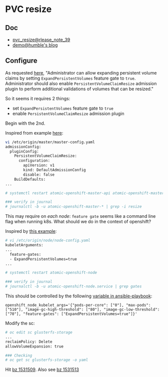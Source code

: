 # PVC resize

## Doc

* [pvc_resize@rlease_note_39](https://docs.openshift.com/container-platform/3.9/release_notes/ocp_3_9_release_notes.html#ocp-39-pv-resize)
* [demo@humble's blog](https://www.humblec.com/glusterfs-dynamic-provisioner-online-resizing-of-glusterfs-pvs-in-kubernetes-v-1-8/)

## Configure

As requested [here](https://kubernetes.io/docs/concepts/storage/persistent-volumes/#expanding-persistent-volumes-claims),
"Administrator can allow expanding persistent volume claims by setting `ExpandPersistentVolumes` feature gate to `true`.
Administrator should also enable `PersistentVolumeClaimResize` admission plugin to perform additional validations of volumes that can be resized."

So it seems it requires 2 things:

* set `ExpandPersistentVolumes` feature gate to `true`
* enable `PersistentVolumeClaimResize` admission plugin

Begin with the 2nd.

Inspired from example [here](https://docs.openshift.com/container-platform/3.9/architecture/additional_concepts/admission_controllers.html#admission-controllers-general-admission-rules):

```sh
vi /etc/origin/master/master-config.yaml
admissionConfig:
  pluginConfig:
    PersistentVolumeClaimResize:
      configuration:
        apiVersion: v1
        kind: DefaultAdmissionConfig
        disable: false
    BuildDefaults:
...

# systemctl restart atomic-openshift-master-api atomic-openshift-master-controllers

### verify in journal
# journalctl -b -u atomic-openshift-master-* | grep -i resize
```

This may require on _each node_:
`feature gate` seems like a command line flag when running k8s. What should we do in the
context of openshift?

Inspired by [this example](https://blog.openshift.com/how-to-use-gpus-in-openshift-3-6-still-alpha/):

```sh
# vi /etc/origin/node/node-config.yaml
kubeletArguments:
...
  feature-gates:
  - ExpandPersistentVolumes=true
...

# systemctl restart atomic-openshift-node

### verify in journal
# journalctl -b -u atomic-openshift-node.service | grep gates
```

This should be controlled by the following [variable in ansible-playbook](https://docs.openshift.com/enterprise/3.2/install_config/install/advanced_install.html):

```
openshift_node_kubelet_args='{"pods-per-core": ["0"], "max-pods": ["510"], "image-gc-high-threshold": ["80"], "image-gc-low-threshold": ["70"], "feature-gates": ["ExpandPersistentVolumes=true"]}'
```


Modify the sc:

```sh
# oc edit sc glusterfs-storage
...
reclaimPolicy: Delete
allowVolumeExpansion: true

### Checking
# oc get sc glusterfs-storage -o yaml
```

Hit [bz 1531509](https://bugzilla.redhat.com/show_bug.cgi?id=1531509). Also see [bz 1531513](https://bugzilla.redhat.com/show_bug.cgi?id=1531513)
